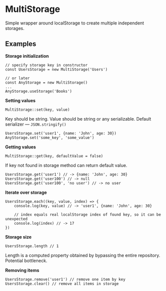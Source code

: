 # MultiStorage

Simple wrapper around localStorage to create multiple independent storages.

## Examples

**Storage initialization**

    // specify storage key in constructor
    const UsersStorage = new MultiStorage('Users')
    
    // or later
    const AnyStorage = new MultiStorage()
    ...
    AnyStorage.useStorage('Books')

**Setting values**

    MultiStorage::set(key, value)

Key should be string. Value should be string or any serializable. Default serializer — `JSON.stringify()`

    UsersStorage.set('user1', {name: 'John', age: 30})
    AnyStorage.set('some_key', 'some_value')

**Getting values**

    MultiStorage::get(key, defaultValue = false)

If key not found in storage method can return default value.

    UsersStorage.get('user1') // -> {name: 'John', age: 30}
    UsersStorage.get('user100') // -> null
    UsersStorage.get('user100', 'no user') // -> no user

**Iterate over storage**

    UsersStorage.each((key, value, index) => {
        console.log(key, value) // -> 'user1', {name: 'John', age: 30}
        
        // index equals real localStorage index of found key, so it can be unexpected
        console.log(index) // -> 17
    })

**Storage size**

    UsersStorage.length // 1

Length is a computed property obtained by bypassing the entire repository. Potential bottleneck.

**Removing items**

    UsersStorage.remove('user1') // remove one item by key
    UsersStorage.clear() // remove all items in storage